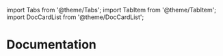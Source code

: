 import Tabs from '@theme/Tabs';
import TabItem from '@theme/TabItem';
import DocCardList from '@theme/DocCardList';

# Documentation


